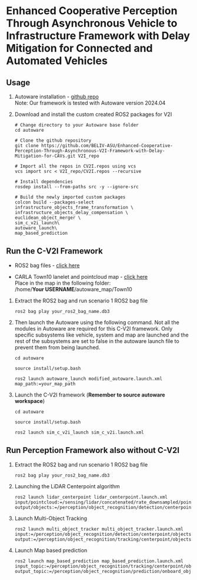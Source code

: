 # Enhanced Cooperative Perception Through Asynchronous Vehicle to Infrastructure Framework with Delay Mitigation for Connected and Automated Vehicles

## Usage
1. Autoware installation - [github repo](https://github.com/autowarefoundation/autoware/tree/release/2024.04)  
Note: Our framework is tested with Autoware version 2024.04

2. Download and install the custom created ROS2 packages for V2I  
    ```
    # Change directory to your Autoware base folder
    cd autoware 

    # Clone the github repository
    git clone https://github.com/BELIV-ASU/Enhanced-Cooperative-Perception-Through-Asynchronous-V2I-Framework-with-Delay-Mitigation-for-CAVs.git V2I_repo

    # Import all the repos in CV2I.repos using vcs
    vcs import src < V2I_repo/CV2I.repos --recursive

    # Install dependencies
    rosdep install --from-paths src -y --ignore-src

    # Build the newly imported custom packages
    colcon build --packages-select infrastructure_objects_frame_transformation \
    infrastructure_objects_delay_compensation \
    euclidean_object_merger \
    sim_c_v2i_launch\
    autoware_launch\
    map_based_prediction
    ```

## Run the C-V2I Framework
- ROS2 bag files - [click here](https://www.dropbox.com/home/Nithish%20Saravanan/Nithish%20Thesis)  
+ CARLA Town10 lanelet and pointcloud map - [click here](https://www.dropbox.com/home/Nithish%20Saravanan/Nithish%20Thesis/Town10)  
Place in the map in the following folder:  
/home/**Your USERNAME**/autoware_map/Town10


1. Extract the ROS2 bag and run scenario 1 ROS2 bag file
    ```
    ros2 bag play your_ros2_bag_name.db3
    ```
2. Then launch the Autoware using the following command. Not all the modules in Autoware are required for this C-V2I framework. Only specific subsystems like
vehicle, system and map are launched and the rest of the subsystems are set to false in the autoware launch file to prevent them from being launched.
    ```
    cd autoware

    source install/setup.bash

    ros2 launch autoware_launch modified_autoware.launch.xml map_path:=your_map_path
    ```
3. Launch the C-V2I framework (**Remember to source autoware workspace**)
    ```
    cd autoware

    source install/setup.bash

    ros2 launch sim_c_v2i_launch sim_c_v2i.launch.xml
    ```

## Run Perception Framework also without C-V2I
1. Extract the ROS2 bag and run scenario 1 ROS2 bag file
    ```
    ros2 bag play your_ros2_bag_name.db3
    ```
2. Launching the LiDAR Centerpoint algorithm
    ```
    ros2 launch lidar_centerpoint lidar_centerpoint.launch.xml
    input/pointcloud:=/sensing/lidar/concatenated/rate_downsampled/pointcloud
    output/objects:=/perception/object_recognition/detection/centerpoint/objects
    ```

3. Launch Multi-Object Tracking
    ```
    ros2 launch multi_object_tracker multi_object_tracker.launch.xml
    input:=/perception/object_recognition/detection/centerpoint/objects
    output:=/perception/object_recognition/tracking/centerpoint/objects
    ```

4. Launch Map based prediction
    ```
    ros2 launch map_based_prediction map_based_prediction.launch.xml
    input_topic:=/perception/object_recognition/tracking/centerpoint/objects
    output_topic:=/perception/object_recognition/prediction/onboard_objects
    ```